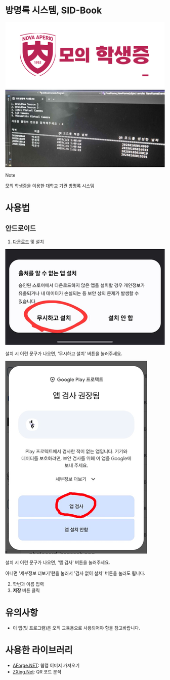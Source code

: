 # 방명록 시스템, SID-Book
![logo](https://github.com/MineEric64/SIDBook/blob/main/SIDQRApp/sidbypass3.png?raw=true)
![intro](https://github.com/MineEric64/SIDBook/blob/main/SIDQRApp/intro.jpg?raw=true)
 > [!NOTE]
 > 모의 학생증을 이용한 대학교 기관 방명록 시스템
>

# 사용법
## 안드로이드
1. [다운로드](https://github.com/MineEric64/SIDBypass/releases/latest/download/SIDQRApp.apk) 및 설치

![setup1](https://github.com/MineEric64/SIDBook/blob/main/SIDQRApp/setup1.jpg?raw=true)

설치 시 이런 문구가 나오면, '무시하고 설치' 버튼을 눌러주세요.

![setup2](https://github.com/MineEric64/SIDBook/blob/main/SIDQRApp/setup2.png?raw=true)

설치 시 이런 문구가 나오면, '앱 검사' 버튼을 눌러주세요.

아니면 '세부정보 더보기'란을 눌러서 '검사 없이 설치' 버튼을 눌러도 됩니다.

2. 학번과 이름 입력
3. **저장** 버튼 클릭

# 유의사항
- 이 앱(및 프로그램)은 오직 교육용으로 사용되어야 함을 참고바랍니다.

# 사용한 라이브러리
- [AForge.NET](https://www.aforgenet.com/framework/): 웹캠 이미지 가져오기
- [ZXing.Net](https://github.com/micjahn/ZXing.Net): QR 코드 분석
